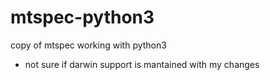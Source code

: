 mtspec-python3
==============

copy of mtspec working with python3

- not sure if darwin support is mantained with my changes

